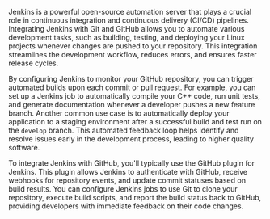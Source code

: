 Jenkins is a powerful open-source automation server that plays a crucial role in continuous integration and continuous delivery (CI/CD) pipelines. Integrating Jenkins with Git and GitHub allows you to automate various development tasks, such as building, testing, and deploying your Linux projects whenever changes are pushed to your repository. This integration streamlines the development workflow, reduces errors, and ensures faster release cycles.

By configuring Jenkins to monitor your GitHub repository, you can trigger automated builds upon each commit or pull request. For example, you can set up a Jenkins job to automatically compile your C++ code, run unit tests, and generate documentation whenever a developer pushes a new feature branch. Another common use case is to automatically deploy your application to a staging environment after a successful build and test run on the `develop` branch. This automated feedback loop helps identify and resolve issues early in the development process, leading to higher quality software.

To integrate Jenkins with GitHub, you'll typically use the GitHub plugin for Jenkins. This plugin allows Jenkins to authenticate with GitHub, receive webhooks for repository events, and update commit statuses based on build results. You can configure Jenkins jobs to use Git to clone your repository, execute build scripts, and report the build status back to GitHub, providing developers with immediate feedback on their code changes.
